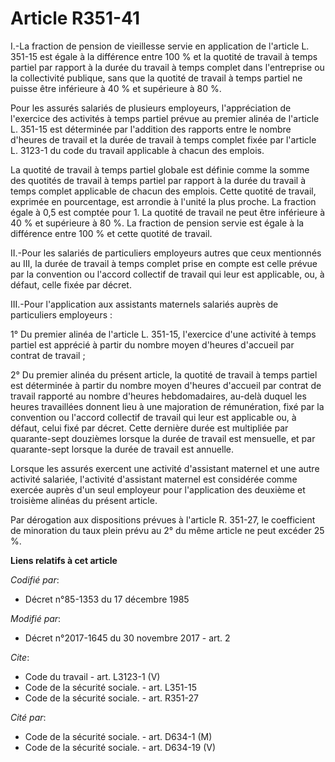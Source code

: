# Article R351-41

I.-La fraction de pension de vieillesse servie en application de l'article L. 351-15 est égale à la différence entre 100 % et
la quotité de travail à temps partiel par rapport à la durée du travail à temps complet dans l'entreprise ou la collectivité
publique, sans que la quotité de travail à temps partiel ne puisse être inférieure à 40 % et supérieure à 80 %. 

Pour les assurés salariés de plusieurs employeurs, l'appréciation de l'exercice des activités à temps partiel prévue au
premier alinéa de l'article L. 351-15 est déterminée par l'addition des rapports entre le nombre d'heures de travail et la
durée de travail à temps complet fixée par l'article L. 3123-1 du code du travail applicable à chacun des emplois. 

La quotité de travail à temps partiel globale est définie comme la somme des quotités de travail à temps partiel par rapport
à la durée du travail à temps complet applicable de chacun des emplois. Cette quotité de travail, exprimée en pourcentage,
est arrondie à l'unité la plus proche. La fraction égale à 0,5 est comptée pour 1. La quotité de travail ne peut être
inférieure à 40 % et supérieure à 80 %. La fraction de pension servie est égale à la différence entre 100 % et cette quotité
de travail. 

II.-Pour les salariés de particuliers employeurs autres que ceux mentionnés au III, la durée de travail à temps complet prise
en compte est celle prévue par la convention ou l'accord collectif de travail qui leur est applicable, ou, à défaut, celle
fixée par décret. 

III.-Pour l'application aux assistants maternels salariés auprès de particuliers employeurs : 

1° Du premier alinéa de l'article L. 351-15, l'exercice d'une activité à temps partiel est apprécié à partir du nombre moyen
d'heures d'accueil par contrat de travail ; 

2° Du premier alinéa du présent article, la quotité de travail à temps partiel est déterminée à partir du nombre moyen
d'heures d'accueil par contrat de travail rapporté au nombre d'heures hebdomadaires, au-delà duquel les heures travaillées
donnent lieu à une majoration de rémunération, fixé par la convention ou l'accord collectif de travail qui leur est
applicable ou, à défaut, celui fixé par décret. Cette dernière durée est multipliée par quarante-sept douzièmes lorsque la
durée de travail est mensuelle, et par quarante-sept lorsque la durée de travail est annuelle. 

Lorsque les assurés exercent une activité d'assistant maternel et une autre activité salariée, l'activité d'assistant
maternel est considérée comme exercée auprès d'un seul employeur pour l'application des deuxième et troisième alinéas du
présent article. 

Par dérogation aux dispositions prévues à l'article R. 351-27, le coefficient de minoration du taux plein prévu au 2° du même
article ne peut excéder 25 %.

**Liens relatifs à cet article**

_Codifié par_:

  - Décret n°85-1353 du 17 décembre 1985

_Modifié par_:

  - Décret n°2017-1645 du 30 novembre 2017 - art. 2

_Cite_:

  - Code du travail - art. L3123-1 (V)
  - Code de la sécurité sociale. - art. L351-15
  - Code de la sécurité sociale. - art. R351-27

_Cité par_:

  - Code de la sécurité sociale. - art. D634-1 (M)
  - Code de la sécurité sociale. - art. D634-19 (V)
